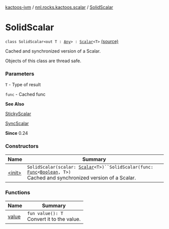 [kactoos-jvm](../../index.md) / [nnl.rocks.kactoos.scalar](../index.md) / [SolidScalar](.)

# SolidScalar

`class SolidScalar<out T : `[`Any`](https://kotlinlang.org/api/latest/jvm/stdlib/kotlin/-any/index.html)`> : `[`Scalar`](../../nnl.rocks.kactoos/-scalar/index.md)`<T>` [(source)](https://github.com/neonailol/kactoos/blob/master/kactoos-jvm/src/main/kotlin/nnl/rocks/kactoos/scalar/SolidScalar.kt#L21)

Cached and synchronized version of a Scalar.

Objects of this class are thread safe.

### Parameters

`T` - Type of result

`func` - Cached func

**See Also**

[StickyScalar](../-sticky-scalar/index.md)

[SyncScalar](../-sync-scalar/index.md)

**Since**
0.24

### Constructors

| Name | Summary |
|---|---|
| [&lt;init&gt;](-init-.md) | `SolidScalar(scalar: `[`Scalar`](../../nnl.rocks.kactoos/-scalar/index.md)`<T>)``SolidScalar(func: `[`Func`](../../nnl.rocks.kactoos/-func/index.md)`<`[`Boolean`](https://kotlinlang.org/api/latest/jvm/stdlib/kotlin/-boolean/index.html)`, T>)`<br>Cached and synchronized version of a Scalar. |

### Functions

| Name | Summary |
|---|---|
| [value](value.md) | `fun value(): T`<br>Convert it to the value. |

